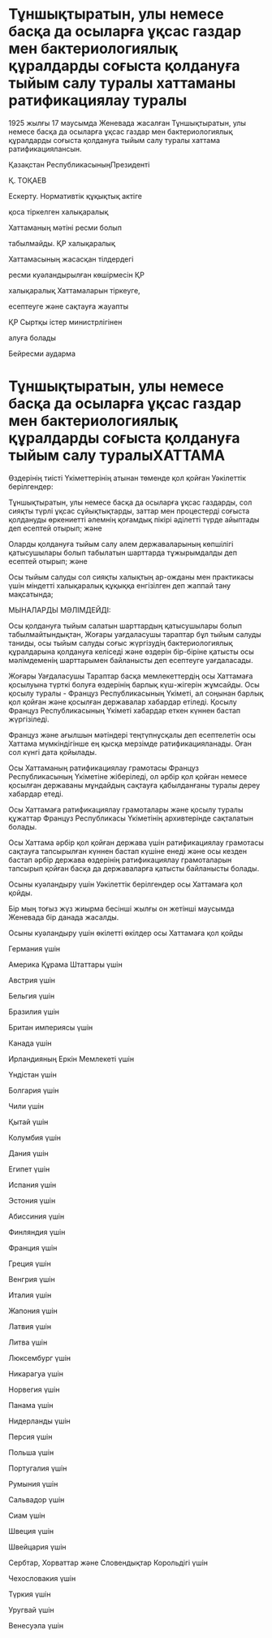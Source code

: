 # Тұншықтыратын, улы немесе басқа да осыларға ұқсас газдар мен бактериологиялық құралдарды соғыста қолдануға тыйым салу туралы хаттаманы ратификациялау туралы

1925 жылғы 17 маусымда Женевада жасалған Тұншықтыратын, улы немесе басқа да осыларға ұқсас газдар мен бактериологиялық құралдарды соғыста қолдануға тыйым салу туралы хаттама ратификациялансын.

Қазақстан РеспубликасыныңПрезиденті

Қ. ТОҚАЕВ

Ескерту. Нормативтік құқықтық актіге

қоса тіркелген халықаралық

Хаттаманың мәтіні ресми болып

табылмайды. ҚР халықаралық

Хаттамасының жасасқан тілдердегі

ресми куәландырылған көшірмесін ҚР

халықаралық Хаттамаларын тіркеуге,

есептеуге және сақтауға жауапты

ҚР Сыртқы істер министрлігінен

алуға болады

Бейресми аударма

# Тұншықтыратын, улы немесе басқа да осыларға ұқсас газдар мен бактериологиялық құралдарды соғыста қолдануға тыйым салу туралыХАТТАМА

Өздерінің тиісті Үкіметтерінің атынан төменде қол қойған Уәкілеттік берілгендер:

Тұншықтыратын, улы немесе басқа да осыларға ұқсас газдарды, сол сияқты түрлі ұқсас сұйықтықтарды, заттар мен процестерді соғыста қолдануды өркениетті әлемнің қоғамдық пікірі әділетті түрде айыптады деп есептей отырып; және

Оларды қолдануға тыйым салу әлем державаларының көпшілігі қатысушылары болып табылатын шарттарда тұжырымдалды деп есептей отырып; және

Осы тыйым салуды сол сияқты халықтың ар-ожданы мен практикасы үшін міндетті халықаралық құқыққа енгізілген деп жаппай тану мақсатында;

МЫНАЛАРДЫ МӘЛІМДЕЙДІ:

Осы қолдануға тыйым салатын шарттардың қатысушылары болып табылмайтындықтан, Жоғары уағдаласушы тараптар бұл тыйым салуды таниды, осы тыйым салуды соғыс жүргізудің бактериологиялық құралдарына қолдануға келіседі және өздерін бір-біріне қатысты осы мәлімдеменің шарттарымен байланысты деп есептеуге уағдаласады.

Жоғары Уағдаласушы Тараптар басқа мемлекеттердің осы Хаттамаға қосылуына түрткі болуға өздерінің барлық күш-жігерін жұмсайды. Осы қосылу туралы - Француз Республикасының Үкіметі, ал соңынан барлық қол қойған және қосылған державалар хабардар етіледі. Қосылу Француз Республикасының Үкіметі хабардар еткен күннен бастап жүргізіледі.

Француз және ағылшын мәтіндері теңтүпнұсқалы деп есептелетін осы Хаттама мүмкіндігінше ең қысқа мерзімде ратификацияланады. Оған сол күнгі дата қойылады.

Осы Хаттаманың ратификациялау грамотасы Француз Республикасының Үкіметіне жіберіледі, ол әрбір қол қойған немесе қосылған державаны мұндайдың сақтауға қабылданғаны туралы дереу хабардар етеді.

Осы Хаттамаға ратификациялау грамоталары және қосылу туралы құжаттар Француз Республикасы Үкіметінің архивтерінде сақталатын болады.

Осы Хаттама әрбір қол қойған держава үшін ратификациялау грамотасы сақтауға тапсырылған күннен бастап күшіне енеді және осы кезден бастап әрбір держава өздерінің ратификациялау грамоталарын тапсырып қойған басқа да державаларға қатысты байланысты болады.

Осыны куәландыру үшін Уәкілеттік берілгендер осы Хаттамаға қол қойды.

Бір мың тоғыз жүз жиырма бесінші жылғы он жетінші маусымда Женевада бір данада жасалды.

Осыны куәландыру үшін өкілетті өкілдер осы Хаттамаға қол қойды

Германия үшін

Америка Құрама Штаттары үшін

Австрия үшін

Бельгия үшін

Бразилия үшін

Британ империясы үшін

Канада үшін

Ирландияның Еркін Мемлекеті үшін

Үндістан үшін

Болгария үшін

Чили үшін

Қытай үшін

Колумбия үшін

Дания үшін

Египет үшін

Испания үшін

Эстония үшін

Абиссиния үшін

Финляндия үшін

Франция үшін

Греция үшін

Венгрия үшін

Италия үшін

Жапония үшін

Латвия үшін

Литва үшін

Люксембург үшін

Никарагуа үшін

Норвегия үшін

Панама үшін

Нидерланды үшін

Персия үшін

Польша үшін

Португалия үшін

Румыния үшін

Сальвадор үшін

Сиам үшін

Швеция үшін

Швейцария үшін

Сербтар, Хорваттар және Словендықтар Корольдігі үшін

Чехословакия үшін

Түркия үшін

Уругвай үшін

Венесуэла үшін


